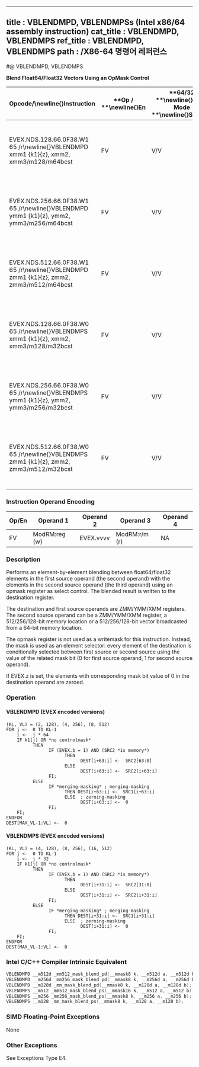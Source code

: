 ----------------------------
title : VBLENDMPD, VBLENDMPSs (Intel x86/64 assembly instruction)
cat_title : VBLENDMPD, VBLENDMPS
ref_title : VBLENDMPD, VBLENDMPS
path : /X86-64 명령어 레퍼런스
----------------------------
#@ VBLENDMPD, VBLENDMPS

**Blend Float64/Float32 Vectors Using an OpMask Control**

|**Opcode/**\newline{}**Instruction**|**Op / **\newline{}**En**|**64/32 **\newline{}**bit Mode **\newline{}**Support**|**CPUID **\newline{}**Feature **\newline{}**Flag**|**Description**|
|------------------------------------|-------------------------|------------------------------------------------------|--------------------------------------------------|---------------|
|EVEX.NDS.128.66.0F38.W1 65 /r\newline{}VBLENDMPD xmm1 {k1}{z}, xmm2, xmm3/m128/m64bcst|FV|V/V|AVX512VLAVX512F|Blend double-precision vector xmm2 and double-precision vector xmm3/m128/m64bcst and store the result in xmm1, under control mask.|
|EVEX.NDS.256.66.0F38.W1 65 /r\newline{}VBLENDMPD ymm1 {k1}{z}, ymm2, ymm3/m256/m64bcst|FV|V/V|AVX512VLAVX512F|Blend double-precision vector ymm2 and double-precision vector ymm3/m256/m64bcst and store the result in ymm1, under control mask.|
|EVEX.NDS.512.66.0F38.W1 65 /r\newline{}VBLENDMPD zmm1 {k1}{z}, zmm2, zmm3/m512/m64bcst|FV|V/V|AVX512F|Blend double-precision vector zmm2 and double-precision vector zmm3/m512/m64bcst and store the result in zmm1, under control mask.|
|EVEX.NDS.128.66.0F38.W0 65 /r\newline{}VBLENDMPS xmm1 {k1}{z}, xmm2, xmm3/m128/m32bcst|FV|V/V|AVX512VLAVX512F|Blend single-precision vector xmm2 and single-precision vector xmm3/m128/m32bcst and store the result in xmm1, under control mask.|
|EVEX.NDS.256.66.0F38.W0 65 /r\newline{}VBLENDMPS ymm1 {k1}{z}, ymm2, ymm3/m256/m32bcst|FV|V/V|AVX512VLAVX512F|Blend single-precision vector ymm2 and single-precision vector ymm3/m256/m32bcst and store the result in ymm1, under control mask.|
|EVEX.NDS.512.66.0F38.W0 65 /r\newline{}VBLENDMPS zmm1 {k1}{z}, zmm2, zmm3/m512/m32bcst|FV|V/V|AVX512F|Blend single-precision vector zmm2 and single-precision vector zmm3/m512/m32bcst using k1 as select control and store the result in zmm1.|
### Instruction Operand Encoding


|Op/En|Operand 1|Operand 2|Operand 3|Operand 4|
|-----|---------|---------|---------|---------|
|FV|ModRM:reg (w)|EVEX.vvvv|ModRM:r/m (r)|NA|
### Description


Performs an element-by-element blending between float64/float32 elements in the first source operand (the second operand) with the elements in the second source operand (the third operand) using an opmask register as select control. The blended result is written to the destination register.

The destination and first source operands are ZMM/YMM/XMM registers. The second source operand can be a ZMM/YMM/XMM register, a 512/256/128-bit memory location or a 512/256/128-bit vector broadcasted from a 64-bit memory location.

The opmask register is not used as a writemask for this instruction. Instead, the mask is used as an element selector: every element of the destination is conditionally selected between first source or second source using the value of the related mask bit (0 for first source operand, 1 for second source operand).

If EVEX.z is set, the elements with corresponding mask bit value of 0 in the destination operand are zeroed.


### Operation
#### VBLENDMPD (EVEX encoded versions)
```info-verb
(KL, VL) = (2, 128), (4, 256), (8, 512)
FOR j <-   0 TO KL-1
    i <-   j * 64
    IF k1[j] OR *no controlmask*
          THEN
                IF (EVEX.b = 1) AND (SRC2 *is memory*)
                      THEN
                            DEST[i+63:i] <-   SRC2[63:0]
                      ELSE 
                            DEST[i+63:i]  <-  SRC2[i+63:i]
                FI;
          ELSE 
                IF *merging-masking* ; merging-masking
                      THEN DEST[i+63:i] <-   SRC1[i+63:i]
                      ELSE  ; zeroing-masking
                            DEST[i+63:i] <-   0
                FI;
    FI;
ENDFOR
DEST[MAX_VL-1:VL]  <-  0
```
#### VBLENDMPS (EVEX encoded versions)
```info-verb
(KL, VL) = (4, 128), (8, 256), (16, 512)
FOR j  <-  0 TO KL-1
    i <-   j * 32
    IF k1[j] OR *no controlmask*
          THEN
                IF (EVEX.b = 1) AND (SRC2 *is memory*)
                      THEN
                            DEST[i+31:i]  <-  SRC2[31:0]
                      ELSE 
                            DEST[i+31:i] <-   SRC2[i+31:i]
                FI;
          ELSE 
                IF *merging-masking* ; merging-masking
                      THEN DEST[i+31:i]  <-  SRC1[i+31:i]
                      ELSE  ; zeroing-masking
                            DEST[i+31:i] <-   0
                FI;
    FI;
ENDFOR
DEST[MAX_VL-1:VL] <-   0
```

### Intel C/C++ Compiler Intrinsic Equivalent

```cpp
VBLENDMPD __m512d _mm512_mask_blend_pd(__mmask8 k, __m512d a, __m512d b);
VBLENDMPD __m256d _mm256_mask_blend_pd(__mmask8 k, __m256d a, __m256d b);
VBLENDMPD __m128d _mm_mask_blend_pd(__mmask8 k, __m128d a, __m128d b);
VBLENDMPS __m512 _mm512_mask_blend_ps(__mmask16 k, __m512 a, __m512 b);
VBLENDMPS __m256 _mm256_mask_blend_ps(__mmask8 k, __m256 a, __m256 b);
VBLENDMPS __m128 _mm_mask_blend_ps(__mmask8 k, __m128 a, __m128 b);
```
### SIMD Floating-Point Exceptions


None

### Other Exceptions


See Exceptions Type E4.


